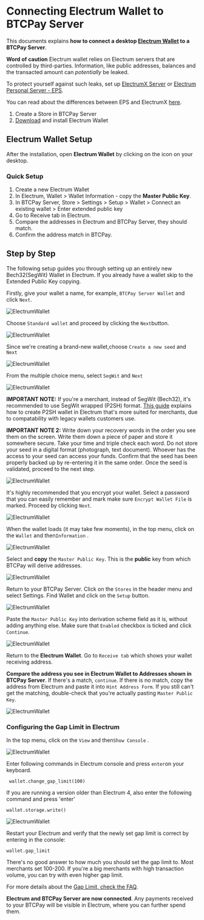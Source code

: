 # Connecting Electrum Wallet to BTCPay Server

This documents explains **how to connect a desktop [Electrum Wallet](https://electrum.org/) to a BTCPay Server**.

**Word of caution** Electrum wallet relies on Electrum servers that are controlled by third-parties. Information, like public addresses, balances and the transacted amount can *potentially* be leaked.

To protect yourself against such leaks, set up [ElectrumX Server](./ElectrumX.md) or [Electrum Personal Server - EPS](https://github.com/chris-belcher/electrum-personal-server).

You can read about the differences between EPS and ElectrumX [here](https://www.reddit.com/r/Electrum/comments/7xb0lz/whats_the_difference_between_electrumx_server_and/).

1. Create a Store in BTCPay Server
2. [Download](https://electrum.org/#download) and install Electrum Wallet

## Electrum Wallet Setup

After the installation, open **Electrum Wallet** by clicking on the icon on your desktop.

### Quick Setup

1. Create a new Electrum Wallet
2. In Electrum, Wallet > Wallet Information - copy the **Master Public Key**.
3. In BTCPay Server, Store > Settings > Setup > Wallet > Connect an existing wallet > Enter extended public key
4. Go to Receive tab in Electrum.
5. Compare the addresses in Electrum and BTCPay Server, they should match.
6. Confirm the address match in BTCPay.

## Step by Step

The following setup guides you through setting up an entirely new Bech32(SegWit) Wallet in Electrum. If you already have a wallet skip to the Extended Public Key copying.

Firstly, give your wallet a name, for example, `BTCPay Server Wallet` and click `Next`.

![ElectrumWallet](./img/ElectrumWallet1.png "Create Electrum Wallet")

Choose `Standard wallet` and proceed by clicking the `Next`button.

![ElectrumWallet](./img/ElectrumWallet2.png "Choose Standard Wallet in Electrum")

Since we're creating a brand-new wallet,choose  `Create a new seed` and `Next`

![ElectrumWallet](./img/ElectrumWallet3.png "Generate a new seed in Electrum")

From the multiple choice menu, select `SegWit` and `Next`

![ElectrumWallet](./img/ElectrumWallet4.png "Choose Segwit seed type in Electrum")

**IMPORTANT NOTE:** If you're a merchant, instead of SegWit (Bech32), it's recommended to use SegWit wrapped (P2SH) format. [This guide](https://www.youtube.com/watch?v=-1DBJWwA2Cw) explains how to create P2SH wallet in Electrum that's more suited for merchants, due to compatability with legacy wallets customers use.

**IMPORTANT NOTE 2:** Write down your recovery words in the order you see them on the screen. Write them down a piece of paper and store it somewhere secure. Take your time and triple check each word. Do not store your seed in a digital format (photograph, text document). Whoever has the access to your seed can access your funds. Confirm that the seed has been properly backed up by re-entering it in the same order. Once the seed is validated, proceed to the next step.

![ElectrumWallet](./img/ElectrumWallet6.png "Backup Electrum seed")

It's highly recommended that you encrypt your wallet. Select a password that you can easily remember and mark make sure `Encrypt Wallet File` is marked. Proceed by clicking `Next`.

![ElectrumWallet](./img/ElectrumWallet7.png "Encrypt Electrum wallet")

When the wallet loads (it may take few moments), in the top menu, click on the `Wallet` and then`Information` .

![ElectrumWallet](./img/ElectrumWallet9.png "Electrum Wallet Information")

Select and **copy** the `Master Public Key`. This is the **public** key from which BTCPay will derive addresses.

![ElectrumWallet](./img/ElectrumWallet10.png "Copy Electrum master public key")

Return to your BTCPay Server. Click on the `Stores` in the header menu and select Settings. Find Wallet and click on the `Setup` button.

![ElectrumWallet](./img/createwallet/SetupWallet.png "Set up your wallet")

Paste the `Master Public Key` into derivation scheme field as it is, without adding anything else. Make sure that `Enabled` checkbox is ticked and click `Continue`.

![ElectrumWallet](./img/createwallet/SetupWalletXpub.png "Paste the xpub key and enable the wallet")

Return to the **Electrum Wallet**. Go to `Receive tab` which shows your wallet receiving address.

**Compare the address you see in Electrum Wallet to Addresses shown in BTCPay Server**. If there's a match, `continue`. If there is no match, copy the address from Electrum and paste it into `Hint Address Form`. If you still can't get the matching, double-check that you're actually pasting `Master Public Key`.

![ElectrumWallet](./img/ElectrumWallet11.png "Compare Electrum Wallet and BTCPay Server addresses")

### Configuring the Gap Limit in Electrum

 In the top menu, click on the `View` and then`Show Console` .

![ElectrumWallet](./img/ElectrumWallet11a.png "Show Electrum Wallet console")

Enter following commands in Electrum console and press `enter`on your keyboard.

```
 wallet.change_gap_limit(100)
```
If you are running a version older than Electrum 4, also enter the following command and press 'enter'

```
wallet.storage.write()
```

![ElectrumWallet](./img/ElectrumWallet12.png "Electrum Wallet console")

Restart your Electrum and verify that the newly set gap limit is correct by entering in the console:

```
wallet.gap_limit
```

There's no good answer to how much you should set the gap limit to. Most merchants set 100-200. If you're a big merchants with high transaction volume, you can try with even higher gap limit.

For more details about the [Gap Limit, check the FAQ](./FAQ/FAQ-Wallet.md#missing-payments-in-my-software-or-hardware-wallet).

**Electrum and BTCPay Server are now connected**. Any payments received to your BTCPay will be visible in Electrum, where you can further spend them.
